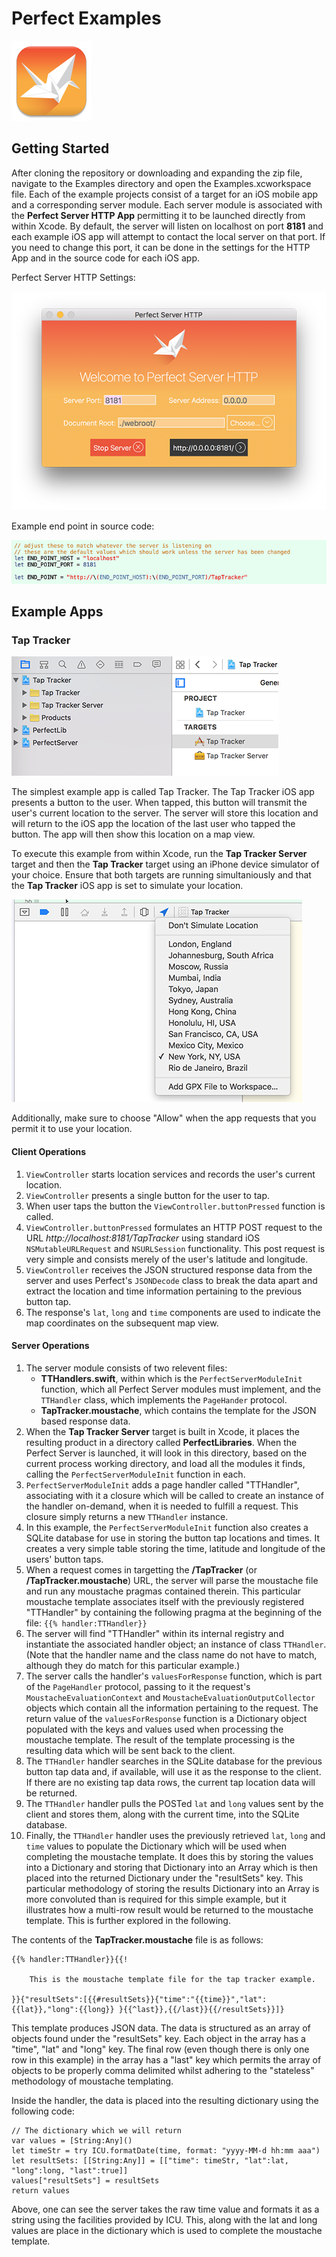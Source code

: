 # Perfect Examples
![Perfect logo](../PerfectServer/PerfectServerHTTPApp/Assets.xcassets/AppIcon.appiconset/icon_128x128.png)
## Getting Started
After cloning the repository or downloading and expanding the zip file, navigate to the Examples directory and open the Examples.xcworkspace file. Each of the example projects consist of a target for an iOS mobile app and a corresponding server module. Each server module is associated with the **Perfect Server HTTP App** permitting it to be launched directly from within Xcode. By default, the server will listen on localhost on port **8181** and each example iOS app will attempt to contact the local server on that port. If you need to change this port, it can be done in the settings for the HTTP App and in the source code for each iOS app.

Perfect Server HTTP Settings:

![Dev HTTP Window](../SiteAssets/perfect_dev_http_window.png)

Example end point in source code:

![End Point Edit](../SiteAssets/end_point_edit.png)

## Example Apps
### Tap Tracker

![Example Targets](../SiteAssets/example_targets.png)

The simplest example app is called Tap Tracker. The Tap Tracker iOS app presents a button to the user. When tapped, this button will transmit the user's current location to the server. The server will store this location and will return to the iOS app the location of the last user who tapped the button. The app will then show this location on a map view.

To execute this example from within Xcode, run the **Tap Tracker Server** target and then the **Tap Tracker** target using an iPhone device simulator of your choice. Ensure that both targets are running simultaniously and that the **Tap Tracker** iOS app is set to simulate your location. 

![Simulate Location](../SiteAssets/simulate_location.png)

Additionally, make sure to choose "Allow" when the app requests that you permit it to use your location.

#### Client Operations
1. `ViewController` starts location services and records the user's current location.
2. `ViewController` presents a single button for the user to tap.
3. When user taps the button the `ViewController.buttonPressed` function is called.
4. `ViewController.buttonPressed` formulates an HTTP POST request to the URL *http://localhost:8181/TapTracker* using standard iOS `NSMutableURLRequest` and `NSURLSession` functionality. This post request is very simple and consists merely of the user's latitude and longitude.
5. `ViewController` receives the JSON structured response data from the server and uses Perfect's `JSONDecode` class to break the data apart and extract the location and time information pertaining to the previous button tap.
6. The response's `lat`, `long` and `time` components are used to indicate the map coordinates on the subsequent map view.

#### Server Operations
1. The server module consists of two relevent files:
	* **TTHandlers.swift**, within which is the `PerfectServerModuleInit` function, which all Perfect Server modules must implement, and the `TTHandler` class, which implements the `PageHander` protocol.
	* **TapTracker.moustache**, which contains the template for the JSON based response data.
2. When the **Tap Tracker Server** target is built in Xcode, it places the resulting product in a directory called **PerfectLibraries**. When the Perfect Server is launched, it will look in this directory, based on the current process working directory, and load all the modules it finds, calling the `PerfectServerModuleInit` function in each.
3. `PerfectServerModuleInit` adds a page handler called "TTHandler", associating with it a closure which will be called to create an instance of the handler on-demand, when it is needed to fulfill a request. This closure simply returns a new `TTHandler` instance.
4. In this example, the `PerfectServerModuleInit` function also creates a SQLite database for use in storing the button tap locations and times. It creates a very simple table storing the time, latitude and longitude of the users' button taps.
5. When a request comes in targetting the **/TapTracker** (or **/TapTracker.moustache**) URL, the server will parse the moustache file and run any moustache pragmas contained therein. This particular moustache template associates itself with the previously registered "TTHandler" by containing the following pragma at the beginning of the file: ```{{% handler:TTHandler}}```
6. The server will find "TTHandler" within its internal registry and instantiate the associated handler object; an instance of class `TTHandler`. (Note that the handler name and the class name do not have to match, although they do match for this particular example.)
7. The server calls the handler's `valuesForResponse` function, which is part of the `PageHandler` protocol, passing to it the request's `MoustacheEvaluationContext` and `MoustacheEvaluationOutputCollector` objects which contain all the information pertaining to the request. The return value of the `valuesForResponse` function is a Dictionary object populated with the keys and values used when processing the moustache template. The result of the template processing is the resulting data which will be sent back to the client.
8. The `TTHandler` handler searches in the SQLite database for the previous button tap data and, if available, will use it as the response to the client. If there are no existing tap data rows, the current tap location data will be returned.
9. The `TTHandler` handler pulls the POSTed `lat` and `long` values sent by the client and stores them, along with the current time, into the SQLite database.
10. Finally, the `TTHandler` handler uses the previously retrieved `lat`, `long` and `time` values to populate the Dictionary which will be used when completing the moustache template. It does this by storing the values into a Dictionary and storing that Dictionary into an Array which is then placed into the returned Dictionary under the "resultSets" key. This particular methodology of storing the results Dictionary into an Array is more convoluted than is required for this simple example, but it illustrates how a multi-row result would be returned to the moustache template. This is further explored in the following.

The contents of the **TapTracker.moustache** file is as follows:

```
{{% handler:TTHandler}}{{!

	This is the moustache template file for the tap tracker example.
	
}}{"resultSets":[{{#resultSets}}{"time":"{{time}}","lat":{{lat}},"long":{{long}} }{{^last}},{{/last}}{{/resultSets}}]}
```

This template produces JSON data. The data is structured as an array of objects found under the "resultSets" key. Each object in the array has a "time", "lat" and "long" key. The final row (even though there is only one row in this example) in the array has a "last" key which permits the array of objects to be properly comma delimited whilst adhering to the "stateless" methodology of moustache templating.

Inside the handler, the data is placed into the resulting dictionary using the following code:

```
// The dictionary which we will return
var values = [String:Any]()
let timeStr = try ICU.formatDate(time, format: "yyyy-MM-d hh:mm aaa")
let resultSets: [[String:Any]] = [["time": timeStr, "lat":lat, "long":long, "last":true]]
values["resultSets"] = resultSets
return values
``` 

Above, one can see the server takes the raw time value and formats it as a string using the facilities provided by ICU. This, along with the lat and long values are place in the dictionary which is used to complete the moustache template.





